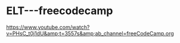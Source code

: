 # ELT---freecodecamp
https://www.youtube.com/watch?v=PHsC_t0j1dU&amp;t=3557s&amp;ab_channel=freeCodeCamp.org
